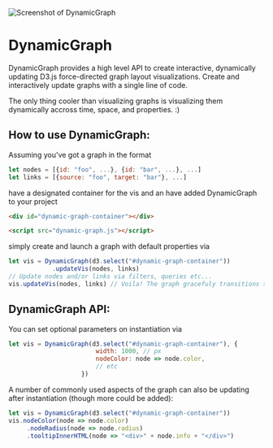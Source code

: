 ![Screenshot of DynamicGraph](https://raw.githubusercontent.com/davidnmora/dynamic-graph/master/dynamic-graph-screenshot.png "Screenshot of DynamicGraph")

# DynamicGraph
DynamicGraph provides a high level API to create interactive, dynamically updating D3.js force-directed graph layout visualizations. Create and interactively update graphs with a single line of code. 

The only thing cooler than visualizing graphs is visualizing them dynamically accross time, space, and properties. :)

## How to use DynamicGraph:
Assuming you've got a graph in the format 
```javascript
let nodes = [{id: "foo", ...}, {id: "bar", ...}, ...]
let links = [{source: "foo", target: "bar"}, ...]
```
have a designated container for the vis and an have added DynamicGraph to your project
```html
<div id="dynamic-graph-container"></div>

<script src="dynamic-graph.js"></script>
```
simply create and launch a graph with default properties via
```javascript
let vis = DynamicGraph(d3.select("#dynamic-graph-container"))
            .updateVis(nodes, links)
// Update nodes and/or links via filters, queries etc...
vis.updateVis(nodes, links) // Voila! The graph gracefuly transitions states.
```
## DynamicGraph API:
You can set optional parameters on instantiation via
```javascript
let vis = DynamicGraph(d3.select("#dynamic-graph-container"), {
					 	width: 1000, // px
					 	nodeColor: node => node.color,
					 	// etc
					})
```
A number of commonly used aspects of the graph can also be updating after instantiation (though more could be added):
```javascript
let vis = DynamicGraph(d3.select("#dynamic-graph-container"))
vis.nodeColor(node => node.color)
	 .nodeRadius(node => node.radius)
	 .tooltipInnerHTML(node => "<div>" + node.info + "</div>")
```
